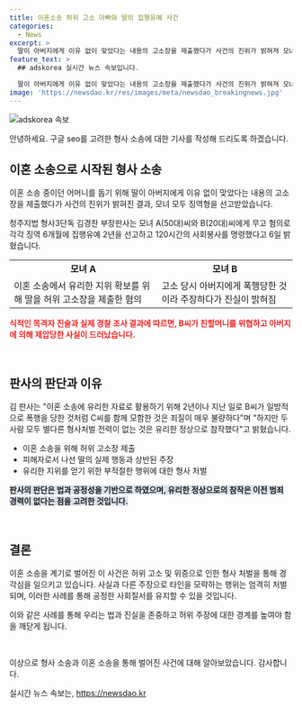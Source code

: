 ```yaml
---
title: 이혼소송 허위 고소 아빠와 딸의 집행유예 사건
categories:
  - News
excerpt: >
  딸이 아버지에게 이유 없이 맞았다는 내용의 고소장을 제출했다가 사건의 진위가 밝혀져 모녀가 징역형을 선고받았다. 청주지법 형사3단독 김경찬 부장판사는 A(50대)씨와 B(20대)씨에게 무고 혐의로 각각 징역 6개월에 집행유예 2년을 선고하고 120시간의 사회봉사를 명령했다. B씨는 아버지의 폭행을 고소했지만, 실제로는 아버지가 자신을 제압했던 사실이 밝혀져 김 판사는 둘 다 죄질이 불량하다며 경각심을 당부했다.
feature_text: >
  ## adskorea 실시간 뉴스 속보입니다.

  딸이 아버지에게 이유 없이 맞았다는 내용의 고소장을 제출했다가 사건의 진위가 밝혀져 모녀가 징역형을 선고받았다. 청주지법 형사3단독 김경찬 부장판사는 A(50대)씨와 B(20대)씨에게 무고 혐의로 각각 징역 6개월에 집행유예 2년을 선고하고 120시간의 사회봉사를 명령했다. B씨는 아버지의 폭행을 고소했지만, 실제로는 아버지가 자신을 제압했던 사실이 밝혀져 김 판사는 둘 다 죄질이 불량하다며 경각심을 당부했다.
image: 'https://newsdao.kr/res/images/meta/newsdao_breakingnews.jpg'
---
```


<p><img src="https://newsdao.kr/res/images/meta/newsdao_breakingnews.jpg" alt="adskorea 속보" /></p>

<p>안녕하세요. 구글 seo를 고려한 형사 소송에 대한 기사를 작성해 드리도록 하겠습니다.</p>

<h2 data-ke-size="size26">이혼 소송으로 시작된 형사 소송</h2>

<p>이혼 소송 중이던 어머니를 돕기 위해 딸이 아버지에게 이유 없이 맞았다는 내용의 고소장을 제출했다가 사건의 진위가 밝혀진 결과, 모녀 모두 징역형을 선고받았습니다.</p>

<p data-ke-size="size16">청주지법 형사3단독 김경찬 부장판사는 모녀 A(50대)씨와 B(20대)씨에게 무고 혐의로 각각 징역 6개월에 집행유예 2년을 선고하고 120시간의 사회봉사를 명령했다고 6일 밝혔습니다.</p>

<table>
  <tr>
    <td style="text-align: center; height: 17px;"><b>모녀 A</b></td>
    <td style="text-align: center; height: 17px;"><b>모녀 B</b></td>
  </tr>
  <tr>
    <td>이혼 소송에서 유리한 지위 확보를 위해 딸을 허위 고소장을 제출한 혐의</td>
    <td>고소 당시 아버지에게 폭행당한 것이라 주장하다가 진실이 밝혀짐</td>
  </tr>
</table>

<p><b><span style="color: #ee2323;">식적인 목격자 진술과 실제 경찰 조사 결과에 따르면, B씨가 친할머니를 위협하고 아버지에 의해 제압당한 사실이 드러났습니다.</span></b></p>

<p data-ke-size="size16">&nbsp;</p>

<h2 data-ke-size="size26">판사의 판단과 이유</h2>

<p>김 판사는 "이혼 소송에 유리한 자료로 활용하기 위해 2년이나 지난 일로 B씨가 일방적으로 폭행을 당한 것처럼 C씨를 함께 모함한 것은 죄질이 매우 불량하다"며 "하지만 두 사람 모두 별다른 형사처벌 전력이 없는 것은 유리한 정상으로 참작했다"고 밝혔습니다.</p>

<ul>
  <li>이혼 소송을 위해 허위 고소장 제출</li>
  <li>피해자로서 나선 딸의 실제 행동과 상반된 주장</li>
  <li>유리한 지위를 얻기 위한 부적절한 행위에 대한 형사 처벌</li>
</ul>

<p><b><span style="background-color: #21538527;">판사의 판단은 법과 공정성을 기반으로 하였으며, 유리한 정상으로의 참작은 이전 범죄 경력이 없다는 점을 고려한 것입니다.</span></b></p>

<p data-ke-size="size16">&nbsp;</p>

<h2 data-ke-size="size26">결론</h2>

<p>이혼 소송을 계기로 벌어진 이 사건은 허위 고소 및 위증으로 인한 형사 처벌을 통해 경각심을 일으키고 있습니다. 사실과 다른 주장으로 타인을 모략하는 행위는 엄격히 처벌되며, 이러한 사례를 통해 공정한 사회질서를 유지할 수 있을 것입니다.</p>

<p>이와 같은 사례를 통해 우리는 법과 진실을 존중하고 허위 주장에 대한 경계를 높여야 함을 깨닫게 됩니다.</p>

<p data-ke-size="size16">&nbsp;</p>

<p>이상으로 형사 소송과 이혼 소송을 통해 벌어진 사건에 대해 알아보았습니다. 감사합니다.</p>
실시간 뉴스 속보는, <a href="https://newsdao.kr" rel="dofollow">https://newsdao.kr</a>


